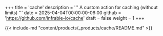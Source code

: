 +++
title = 'cache'
description = '''
A custom action for caching (without limits)
'''
date = 2025-04-04T00:00:00-06:00
github = 'https://github.com/infrable-io/cache'
draft = false
weight = 1
+++

{{< include-md "content/products/_products/cache/README.md" >}}
